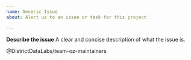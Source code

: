 ```yaml
---
name: Generic Issue
about: Alert us to an issue or task for this project

---
```


**Describe the issue**
A clear and concise description of what the issue is.

<!-- If you have a question, note that you can email us via our listserve:
     https://groups.google.com/forum/#!forum/yellowbrick -->

<!-- This line alerts the Yellowbrick maintainers, feel free to use this
     @ address to alert us directly in follow up comments -->
@DistrictDataLabs/team-oz-maintainers
